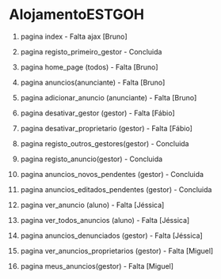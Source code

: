 # AlojamentoESTGOH


1. pagina index         						            - Falta ajax 	[Bruno]

2. pagina registo_primeiro_gestor         		  - Concluida

3. pagina home_page (todos)						          - Falta 			[Bruno]

4. pagina anuncios(anunciante)					        - Falta 			[Bruno]

5. pagina adicionar_anuncio (anunciante)		    - Falta 			[Bruno]


6. pagina desativar_gestor (gestor)				      - Falta				[Fábio]

7. pagina desativar_proprietario (gestor)		    - Falta				[Fábio]

8. pagina registo_outros_gestores(gestor)		    - Concluida



9. pagina  registo_anuncio(gestor)				      - Concluida

10. pagina anuncios_novos_pendentes (gestor)	  - Concluida

11. pagina anuncios_editados_pendentes (gestor) - Concluida



12. pagina ver_anuncio (aluno)					        - Falta 			[Jéssica]

13. pagina ver_todos_anuncios (aluno)			      - Falta 			[Jéssica]

14. pagina anuncios_denunciados (gestor)		    - Falta 			[Jéssica]


15. pagina ver_anuncios_proprietarios (gestor)  - Falta  	    [Miguel]

16. pagina meus_anuncios(gestor) 				        - Falta      	[Miguel]
